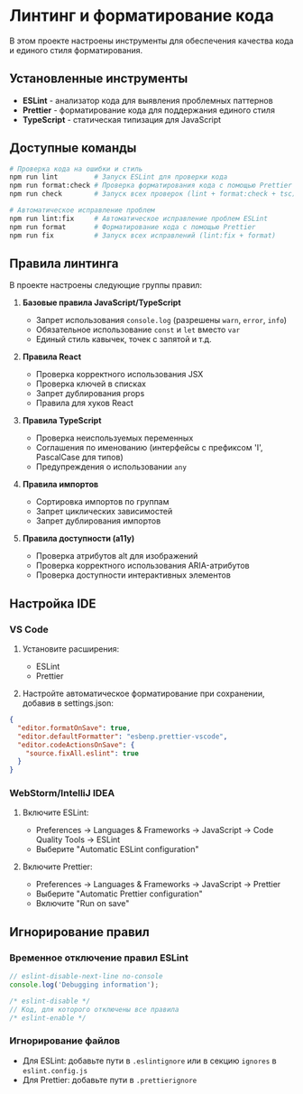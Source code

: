 # Линтинг и форматирование кода

В этом проекте настроены инструменты для обеспечения качества кода и единого стиля форматирования.

## Установленные инструменты

- **ESLint** - анализатор кода для выявления проблемных паттернов
- **Prettier** - форматирование кода для поддержания единого стиля
- **TypeScript** - статическая типизация для JavaScript

## Доступные команды

```bash
# Проверка кода на ошибки и стиль
npm run lint         # Запуск ESLint для проверки кода
npm run format:check # Проверка форматирования кода с помощью Prettier
npm run check        # Запуск всех проверок (lint + format:check + tsc)

# Автоматическое исправление проблем
npm run lint:fix     # Автоматическое исправление проблем ESLint
npm run format       # Форматирование кода с помощью Prettier
npm run fix          # Запуск всех исправлений (lint:fix + format)
```

## Правила линтинга

В проекте настроены следующие группы правил:

1. **Базовые правила JavaScript/TypeScript**

   - Запрет использования `console.log` (разрешены `warn`, `error`, `info`)
   - Обязательное использование `const` и `let` вместо `var`
   - Единый стиль кавычек, точек с запятой и т.д.

2. **Правила React**

   - Проверка корректного использования JSX
   - Проверка ключей в списках
   - Запрет дублирования props
   - Правила для хуков React

3. **Правила TypeScript**

   - Проверка неиспользуемых переменных
   - Соглашения по именованию (интерфейсы с префиксом 'I', PascalCase для типов)
   - Предупреждения о использовании `any`

4. **Правила импортов**

   - Сортировка импортов по группам
   - Запрет циклических зависимостей
   - Запрет дублирования импортов

5. **Правила доступности (a11y)**
   - Проверка атрибутов alt для изображений
   - Проверка корректного использования ARIA-атрибутов
   - Проверка доступности интерактивных элементов

## Настройка IDE

### VS Code

1. Установите расширения:

   - ESLint
   - Prettier

2. Настройте автоматическое форматирование при сохранении, добавив в settings.json:

```json
{
  "editor.formatOnSave": true,
  "editor.defaultFormatter": "esbenp.prettier-vscode",
  "editor.codeActionsOnSave": {
    "source.fixAll.eslint": true
  }
}
```

### WebStorm/IntelliJ IDEA

1. Включите ESLint:

   - Preferences → Languages & Frameworks → JavaScript → Code Quality Tools → ESLint
   - Выберите "Automatic ESLint configuration"

2. Включите Prettier:
   - Preferences → Languages & Frameworks → JavaScript → Prettier
   - Выберите "Automatic Prettier configuration"
   - Включите "Run on save"

## Игнорирование правил

### Временное отключение правил ESLint

```javascript
// eslint-disable-next-line no-console
console.log('Debugging information');

/* eslint-disable */
// Код, для которого отключены все правила
/* eslint-enable */
```

### Игнорирование файлов

- Для ESLint: добавьте пути в `.eslintignore` или в секцию `ignores` в `eslint.config.js`
- Для Prettier: добавьте пути в `.prettierignore`
